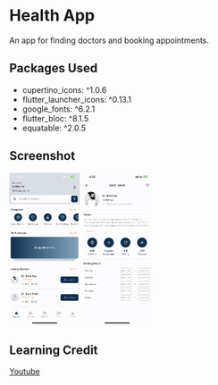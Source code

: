 # Health App

An app for finding doctors and booking appointments.

## Packages Used
  * cupertino_icons: ^1.0.6
  * flutter_launcher_icons: ^0.13.1
  * google_fonts: ^6.2.1
  * flutter_bloc: ^8.1.5
  * equatable: ^2.0.5

## Screenshot
<img alt="screenshot" src="/screenShots/sc1.jpeg" width="25%" /> <img alt="screenshot" src="/screenShots/sc2.jpeg" width="25%" />

## Learning Credit
[Youtube](https://www.youtube.com/@MaxonFlutter)
